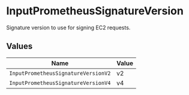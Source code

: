 # InputPrometheusSignatureVersion

Signature version to use for signing EC2 requests.


## Values

| Name                                | Value                               |
| ----------------------------------- | ----------------------------------- |
| `InputPrometheusSignatureVersionV2` | v2                                  |
| `InputPrometheusSignatureVersionV4` | v4                                  |
